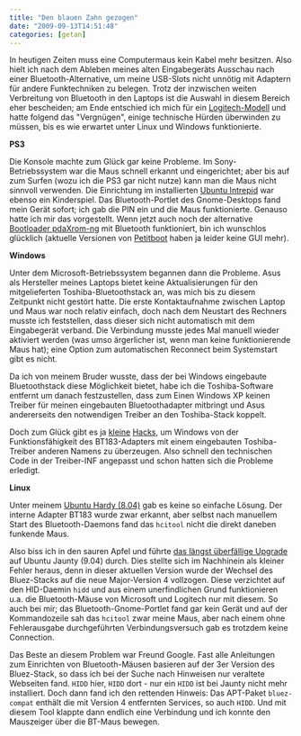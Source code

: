 ```yaml
---
title: "Den blauen Zahn gezogen"
date: "2009-09-13T14:51:48"
categories: [getan]
---
```


In heutigen Zeiten muss eine Computermaus kein Kabel mehr besitzen. Also hielt ich nach dem Ableben meines alten Eingabegeräts Ausschau nach einer Bluetooth-Alternative, um meine USB-Slots nicht unnötig mit Adaptern für andere Funktechniken zu belegen. Trotz der inzwischen weiten Verbreitung von Bluetooth in den Laptops ist die Auswahl in diesem Bereich eher bescheiden; am Ende entschied ich mich für ein [Logitech-Modell](http://www.logitech.com/index.cfm/mice_pointers/mice/devices/5747&cl=de,de) und hatte folgend das "Vergnügen", einige technische Hürden überwinden zu müssen, bis es wie erwartet unter Linux und Windows funktionierte.

**PS3**

Die Konsole machte zum Glück gar keine Probleme. Im Sony-Betriebssystem war die Maus schnell erkannt und eingerichtet; aber bis auf zum Surfen (wozu ich die PS3 gar nicht nutze) kann man die Maus nicht sinnvoll verwenden. Die Einrichtung im installierten [Ubuntu Intrepid](/blog/2009/03/29/technik-wie-sie-sein-sollte/) war ebenso ein Kinderspiel. Das Bluetooth-Portlet des Gnome-Desktops fand mein Gerät sofort; ich gab die PIN ein und die Maus funktionierte. Genauso hatte ich mir das vorgestellt. Wenn jetzt auch noch der alternative [Bootloader pdaXrom-ng](http://forums.ps2dev.org/viewtopic.php?t=11559) mit Bluetooth funktioniert, bin ich wunschlos glücklich (aktuelle Versionen von [Petitboot](http://www.kernel.org/pub/linux/kernel/people/geoff/cell/ps3-petitboot/) haben ja leider keine GUI mehr).

**Windows**

Unter dem Microsoft-Betriebssystem begannen dann die Probleme. Asus als Hersteller meines Laptops bietet keine Aktualisierungen für den mitgelieferten Toshiba-Bluetoothstack an, was mich bis zu diesem Zeitpunkt nicht gestört hatte. Die erste Kontaktaufnahme zwischen Laptop und Maus war noch relativ einfach, doch nach dem Neustart des Rechners musste ich feststellen, dass dieser sich nicht automatisch mit dem Eingabegerät verband. Die Verbindung musste jedes Mal manuell wieder aktiviert werden (was umso ärgerlicher ist, wenn man keine funktionierende Maus hat); eine Option zum automatischen Reconnect beim Systemstart gibt es nicht.

Da ich von meinem Bruder wusste, dass der bei Windows eingebaute Bluetoothstack diese Möglichkeit bietet, habe ich die Toshiba-Software entfernt um danach festzustellen, dass zum Einen Windows XP keinen Treiber für meinen eingebauten Bluetoothadapter mitbringt und Asus andererseits den notwendigen Treiber an den Toshiba-Stack koppelt.

Doch zum Glück gibt es ja [kleine](http://www.shootingsoftware.com/Widcomm.htm) [Hacks](http://www.asusforum.encke.net/module-pnForum-viewtopic-topic-3493.html), um Windows von der Funktionsfähigkeit des BT183-Adapters mit einem eingebauten Toshiba-Treiber anderen Namens zu überzeugen. Also schnell den technischen Code in der Treiber-INF angepasst und schon hatten sich die Probleme erledigt.

**Linux**

Unter meinem [Ubuntu Hardy (8.04)](/blog/2008/04/26/der-reiher-ist-gelandet/) gab es keine so einfache Lösung. Der interne Adapter BT183 wurde zwar erkannt, aber selbst nach manuellem Start des Bluetooth-Daemons fand das `hcitool` nicht die direkt daneben funkende Maus.

Also biss ich in den sauren Apfel und führte [das längst überfällige Upgrade](/blog/2009/07/07/stabilitat-und-abhangigkeiten/) auf Ubuntu Jaunty (9.04) durch. Dies stellte sich im Nachhinein als kleiner Fehler heraus, denn in dieser aktuellen Version wurde der Wechsel des Bluez-Stacks auf die neue Major-Version 4 vollzogen. Diese verzichtet auf den HID-Daemin `hidd` und aus einem unerfindlichen Grund funktionieren u.a. die Bluetooth-Mäuse von Microsoft und Logitech nur mit diesem. So auch bei mir; das Bluetooth-Gnome-Portlet fand gar kein Gerät und auf der Kommandozeile sah das `hcitool` zwar meine Maus, aber nach einem ohne Fehlerausgabe durchgeführten Verbindungsversuch gab es trotzdem keine Connection.

Das Beste an diesem Problem war Freund Google. Fast alle Anleitungen zum Einrichten von Bluetooth-Mäusen basieren auf der 3er Version des Bluez-Stack, so dass ich bei der Suche nach Hinweisen nur veraltete Webseiten fand. `HIDD` hier, `HIDD` dort - nur ein `HIDD` ist bei Jaunty nicht mehr installiert. Doch dann fand ich den rettenden Hinweis: Das APT-Paket `bluez-compat` enthält die mit Version 4 entfernten Services, so auch `HIDD`. Und mit diesem Tool klappte dann endlich eine Verbindung und ich konnte den Mauszeiger über die BT-Maus bewegen.
